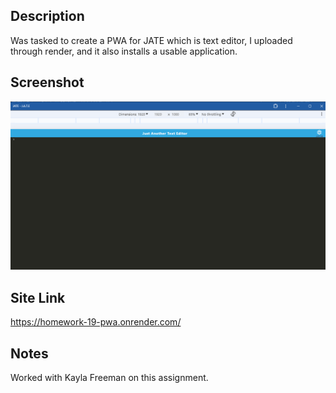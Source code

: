 
## Description
Was tasked to create a PWA for JATE which is text editor, I uploaded through render, and it also installs a usable application.




## Screenshot
![alt text](./jate.png "JATE")

## Site Link
https://homework-19-pwa.onrender.com/

## Notes
Worked with Kayla Freeman on this assignment.